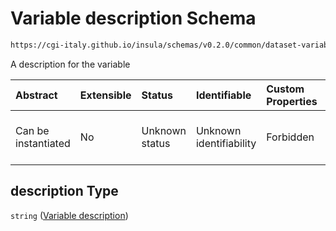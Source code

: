 # Variable description Schema

```txt
https://cgi-italy.github.io/insula/schemas/v0.2.0/common/dataset-variable.schema.json#/properties/description
```

A description for the variable

| Abstract            | Extensible | Status         | Identifiable            | Custom Properties | Additional Properties | Access Restrictions | Defined In                                                                                           |
| :------------------ | :--------- | :------------- | :---------------------- | :---------------- | :-------------------- | :------------------ | :--------------------------------------------------------------------------------------------------- |
| Can be instantiated | No         | Unknown status | Unknown identifiability | Forbidden         | Allowed               | none                | [dataset-variable.schema.json\*] (schemas/common/dataset-variable.schema.json) |

## description Type

`string` ([Variable description](dataset-variable-properties-variable-description.md))
